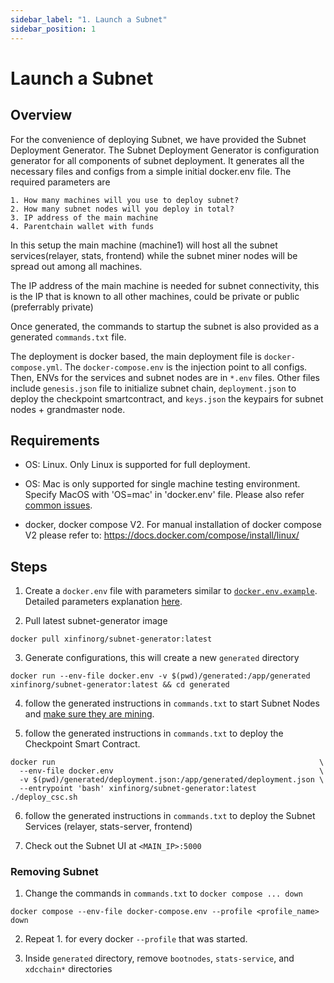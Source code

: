 ```yaml
---
sidebar_label: "1. Launch a Subnet"
sidebar_position: 1
---
```


# Launch a Subnet

## Overview
  For the convenience of deploying Subnet, we have provided the Subnet Deployment Generator. The Subnet Deployment Generator is configuration generator for all components of subnet deployment. It generates all the necessary files and configs from a simple initial docker.env file. The required parameters are 

    1. How many machines will you use to deploy subnet?
    2. How many subnet nodes will you deploy in total?
    3. IP address of the main machine
    4. Parentchain wallet with funds

  In this setup the main machine (machine1) will host all the subnet services(relayer, stats, frontend) while the subnet miner nodes will be spread out among all machines.
  
  The IP address of the main machine is needed for subnet connectivity, this is the IP that is known to all other machines, could be private or public (preferrably private)

  Once generated, the commands to startup the subnet is also provided as a generated `commands.txt` file.

  The deployment is docker based, the main deployment file is `docker-compose.yml`. The `docker-compose.env` is the injection point to all configs. Then, ENVs for the services and subnet nodes are in `*.env` files. Other files include `genesis.json` file to initialize subnet chain, `deployment.json` to deploy the checkpoint smartcontract, and `keys.json` the keypairs for subnet nodes + grandmaster node.

## Requirements
  - OS: Linux. Only Linux is supported for full deployment. 

  - OS: Mac is only supported for single machine testing environment. Specify MacOS with 'OS=mac' in 'docker.env' file. Please also refer [common issues](./2_debug_guide.md#common-issues).
  
  - docker, docker compose V2. For manual installation of docker compose V2 please refer to: https://docs.docker.com/compose/install/linux/
  
## Steps
  1. Create a `docker.env` file with parameters similar to [`docker.env.example`](https://github.com/XinFinOrg/XinFin-Node/blob/master/subnet/deployment-generator/docker.env.example). Detailed parameters explanation [here](./3_configs_explanation.md).

  2. Pull latest subnet-generator image
  ```
  docker pull xinfinorg/subnet-generator:latest
  ```
  
  3. Generate configurations, this will create a new `generated` directory
  ```
  docker run --env-file docker.env -v $(pwd)/generated:/app/generated xinfinorg/subnet-generator:latest && cd generated
  ```

  4. follow the generated instructions in `commands.txt` to start Subnet Nodes and [make sure they are mining](./2_debug_guide.md#subnet-nodes).

  5. follow the generated instructions in `commands.txt` to deploy the Checkpoint Smart Contract. 
  ```
  docker run                                                           \
    --env-file docker.env                                              \
    -v $(pwd)/generated/deployment.json:/app/generated/deployment.json \
    --entrypoint 'bash' xinfinorg/subnet-generator:latest ./deploy_csc.sh
  ```

  6. follow the generated instructions in `commands.txt` to deploy the Subnet Services (relayer, stats-server, frontend)

  7. Check out the Subnet UI at `<MAIN_IP>:5000`

### Removing Subnet
  1.  Change the commands in `commands.txt` to `docker compose ... down`
  ```
  docker compose --env-file docker-compose.env --profile <profile_name> down 
  ```

  2. Repeat 1. for every docker `--profile` that was started. 

  3. Inside `generated` directory, remove `bootnodes`, `stats-service`, and `xdcchain*` directories
